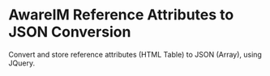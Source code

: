 # AwareIM Reference Attributes to JSON Conversion
Convert and store reference attributes (HTML Table) to JSON (Array), using JQuery.
